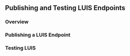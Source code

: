 ## Publishing and Testing LUIS Endpoints

### Overview

### Publishing a LUIS Endpoint

### Testing LUIS